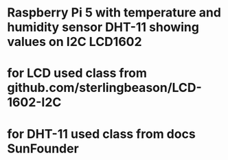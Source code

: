 # Raspberry Pi 5 with temperature and humidity sensor DHT-11 showing values on I2C LCD1602
# for LCD used class from github.com/sterlingbeason/LCD-1602-I2C
# for DHT-11 used class from docs SunFounder
